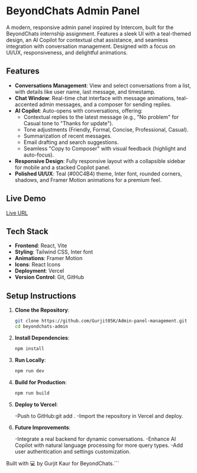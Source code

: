 # BeyondChats Admin Panel

A modern, responsive admin panel inspired by Intercom, built for the BeyondChats internship assignment. Features a sleek UI with a teal-themed design, an AI Copilot for contextual chat assistance, and seamless integration with conversation management. Designed with a focus on UI/UX, responsiveness, and delightful animations.

## Features

- **Conversations Management**: View and select conversations from a list, with details like user name, last message, and timestamp.
- **Chat Window**: Real-time chat interface with message animations, teal-accented admin messages, and a composer for sending replies.
- **AI Copilot**: Auto-opens with conversations, offering:
  - Contextual replies to the latest message (e.g., "No problem" for Casual tone to "Thanks for update").
  - Tone adjustments (Friendly, Formal, Concise, Professional, Casual).
  - Summarization of recent messages.
  - Email drafting and search suggestions.
  - Seamless "Copy to Composer" with visual feedback (highlight and auto-focus).
- **Responsive Design**: Fully responsive layout with a collapsible sidebar for mobile and a stacked Copilot panel.
- **Polished UI/UX**: Teal (#00C4B4) theme, Inter font, rounded corners, shadows, and Framer Motion animations for a premium feel.

## Live Demo

[Live URL](https://beyondchats-admin.vercel.app)

## Tech Stack

- **Frontend**: React, Vite
- **Styling**: Tailwind CSS, Inter font
- **Animations**: Framer Motion
- **Icons**: React Icons
- **Deployment**: Vercel
- **Version Control**: Git, GitHub

## Setup Instructions

1. **Clone the Repository**:
   ```bash
   git clone https://github.com/Gurjit05K/Admin-panel-management.git
   cd beyondchats-admin


2. **Install Dependencies**:
    ```bash
    npm install


3. **Run Locally**:
    ```bash
    npm run dev


4. **Build for Production**:
    ```bash
    npm run build


5. **Deploy to Vercel**:

    -Push to GitHub:git add .
    -Import the repository in Vercel and deploy.


6. **Future Improvements**:

    -Integrate a real backend for dynamic conversations.
    -Enhance AI Copilot with natural language processing for more query types.
    -Add user authentication and settings customization.


Built with 💻 by Gurjit Kaur for BeyondChats.```
